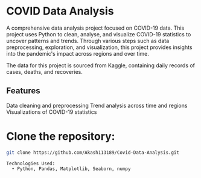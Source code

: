 # COVID Data Analysis
A comprehensive data analysis project focused on COVID-19 data. This project uses Python to clean, analyse, and visualize COVID-19 statistics to uncover patterns and trends. Through various steps such as data preprocessing, exploration, and visualization, this project provides insights into the pandemic's impact across regions and over time.

The data for this project is sourced from Kaggle, containing daily records of cases, deaths, and recoveries.

## Features
 Data cleaning and preprocessing
 Trend analysis across time and regions
 Visualizations of COVID-19 statistics

# Clone the repository:
```bash
git clone https://github.com/Akash113189/Covid-Data-Analysis.git

Technologies Used: 
  •	Python, Pandas, Matplotlib, Seaborn, numpy
